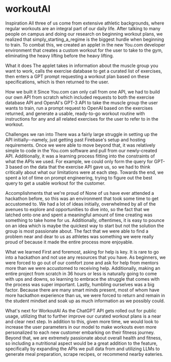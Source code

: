 # workoutAI

Inspiration
All three of us come from extensive athletic backgrounds, where regular workouts are an integral part of our daily life. After talking to many people on campus and doing our research on beginning workout plans, we realized that simply_starting_a_regime is the biggest hurdle when beginning to train. To combat this, we created an applet in the new You.com developer environment that creates a custom workout for the user to take to the gym, eliminating the heavy lifting before the heavy lifting.

What it does
The applet takes in information about the muscle group you want to work, calls the exercise database to get a curated list of exercises, then enters a GPT prompt requesting a workout plan based on these specifications, which is then returned to the user.

How we built it
Since You.com can only call from one API, we had to build our own API from scratch which included requests to both the exercise database API and OpenAI's GPT-3 API to take the muscle group the user wants to train, run a prompt request to OpenAI based on the exercises returned, and generate a usable, ready-to-go workout routine with instructions for any and all related exercises for the user to refer to in the workout.

Challenges we ran into
There was a fairly large struggle in setting up the API initially--namely, just getting past Firebase's setup and hosting requirements. Once we were able to move beyond that, it was relatively simple to code in the You.com software and pull from our newly-created API. Additionally, it was a learning process fitting into the constraints of what the APIs we used. For example, we could only form the query for GPT-3 based on the data that the exercise API gave us, so we had to think critically about what our limitations were at each step. Towards the end, we spent a lot of time on prompt engineering, trying to figure out the best query to get a usable workout for the customer.

Accomplishments that we're proud of
None of us have ever attended a hackathon before, so this was an environment that took some time to get accustomed to. We had a lot of ideas initially, overwhelmed by all of the avenues to explore and opportunities to dive into, so the fact that we latched onto one and spent a meaningful amount of time creating was something to take home for us. Additionally, oftentimes, it is easy to pounce on an idea which is maybe the quickest way to start but not the solution the group is most passionate about. The fact that we were able to find a problem near and dear to us as athletes was something we were really proud of because it made the entire process more enjoyable.

What we learned
First and foremost, asking for help is key. It is rare to go into a hackathon and not use any resources that you have. As beginners, we were forced to go out of our comfort zone and ask for help from mentors more than we were accustomed to receiving help. Additionally, making an entire project from scratch in 36 hours or less is naturally going to come with ups and downs, so learning to embrace the struggle that comes with the process was super important. Lastly, humbling ourselves was a big factor. Because there are many smart minds present, most of whom have more hackathon experience than us, we were forced to return and remain in the student mindset and soak up as much information as we possibly could.

What's next for WorkoutAI
As the ChatGPT API gets rolled out for public usage, utilizing that to further improve our curated workout plans is a near and clear next step. In addition to this, given more time, we would look to increase the user parameters in our model to make workouts even more personalized to each new customer embarking on their fitness journey. Beyond that, we are extremely passionate about overall health and fitness, so including a nutritional aspect would be a great addition to the feature, specifically by expanding the APIs we pull data from and utilizing LLMs to generate meal preparation, scrape recipes, or recommend nearby eateries.

